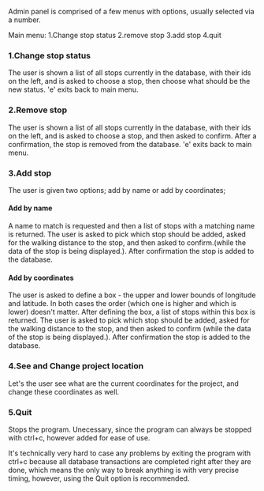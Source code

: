 Admin panel is comprised of a few menus with options, usually selected via a number.

Main menu:
1.Change stop status
2.remove stop
3.add stop
4.quit

### 1.Change stop status
The user is shown a list of all stops currently in the database, with their ids on the left, and is asked to choose a stop, then choose what should be the new status.
'e' exits back to main menu.

### 2.Remove stop
The user is shown a list of all stops currently in the database, with their ids on the left, and is asked to choose a stop, and then asked to confirm. After a confirmation, the stop is removed from the database.
'e' exits back to main menu.

### 3.Add stop
The user is given two options; add by name or add by coordinates;
#### Add by name
A name to match is requested and then a list of stops with a matching name is returned. The user is asked to pick which stop should be added, asked for the walking distance to the stop, and then asked to confirm.(while the data of the stop is being displayed.). After confirmation the stop is added to the database.
#### Add by coordinates
The user is asked to define a box - the upper and lower bounds of longitude and latitude. In both cases the order (which one is higher and which is lower) doesn't matter. After defining the box, a list of stops within this box is returned. The user is asked to pick which stop should be added, asked for the walking distance to the stop, and then asked to confirm (while the data of the stop is being displayed.). After confirmation the stop is added to the database.

### 4.See and Change project location
Let's the user see what are the current coordinates for the project, and change these coordinates as well.

### 5.Quit
Stops the program. Unecessary, since the program can always be stopped with ctrl+c, however added for ease of use.

It's technically very hard to case any problems by exiting the program with ctrl+c because all database transactions are completed right after they are done, which means the only way to break anything is with very precise timing, however, using the Quit option is recommended.